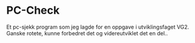 # PC-Check
Et pc-sjekk program som jeg lagde for en oppgave i utviklingsfaget VG2.
Ganske rotete, kunne forbedret det og videreutviklet det en del..
